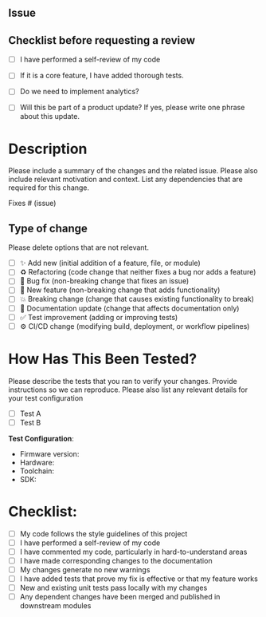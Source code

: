 
## Issue

## Checklist before requesting a review
- [ ] I have performed a self-review of my code
- [ ] If it is a core feature, I have added thorough tests.
- [ ] Do we need to implement analytics?
- [ ] Will this be part of a product update? If yes, please write one phrase about this update.


# Description

Please include a summary of the changes and the related issue. Please also include relevant motivation and context. List any dependencies that are required for this change.

Fixes # (issue)

## Type of change

Please delete options that are not relevant.

- [ ] ✨ Add new (initial addition of a feature, file, or module)
- [ ] ♻️ Refactoring (code change that neither fixes a bug nor adds a feature)
- [ ] 🐞 Bug fix (non-breaking change that fixes an issue)
- [ ] 🌟 New feature (non-breaking change that adds functionality)
- [ ] 💥 Breaking change (change that causes existing functionality to break)
- [ ] 📝 Documentation update (change that affects documentation only)
- [ ] ✅ Test improvement (adding or improving tests)
- [ ] ⚙️ CI/CD change (modifying build, deployment, or workflow pipelines)

# How Has This Been Tested?

Please describe the tests that you ran to verify your changes. Provide instructions so we can reproduce. Please also list any relevant details for your test configuration

- [ ] Test A
- [ ] Test B

**Test Configuration**:
* Firmware version:
* Hardware:
* Toolchain:
* SDK:

# Checklist:

- [ ] My code follows the style guidelines of this project
- [ ] I have performed a self-review of my code
- [ ] I have commented my code, particularly in hard-to-understand areas
- [ ] I have made corresponding changes to the documentation
- [ ] My changes generate no new warnings
- [ ] I have added tests that prove my fix is effective or that my feature works
- [ ] New and existing unit tests pass locally with my changes
- [ ] Any dependent changes have been merged and published in downstream modules
